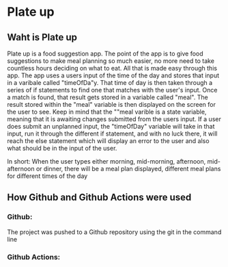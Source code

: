 # Plate up

## Waht is Plate up
Plate up is a food suggestion app.
The point of the app is to give food suggestions to make meal planning so much easier, no more need to take countless hours deciding on what to eat. All that is made easy through this app.
The app uses a users input of the time of the day and stores that input in a varibale called "timeOfDa"y. That time of day is then taken through a series of if statements to find one that matches with the user's input. Once a match is found, that result gets stored in a variable called "meal". The result stored within the "meal" variable is then displayed on the screen for the user to see. Keep in mind that the ""meal varible is a state variable, meaning that it is awaiting changes submitted from the users input.
If a user does submit an unplanned input, the "timeOfDay" variable will take in that input, run it through the different if statement, and with no luck there, it will reach the else statement which will display an error to the user and also what should be in the input of the user.

In short: When the user types either morning, mid-morning, afternoon, mid-afternoon or dinner, there will be a meal plan displayed, different meal plans for different times of the day

## How Github and Github Actions were used

### Github:

The project was pushed to a Github repository using the git in the command line

### Github Actions:

